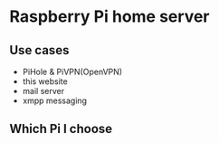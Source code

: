 # Raspberry Pi home server

## Use cases
- PiHole & PiVPN(OpenVPN)
- this website
- mail server
- xmpp messaging

## Which Pi I choose
